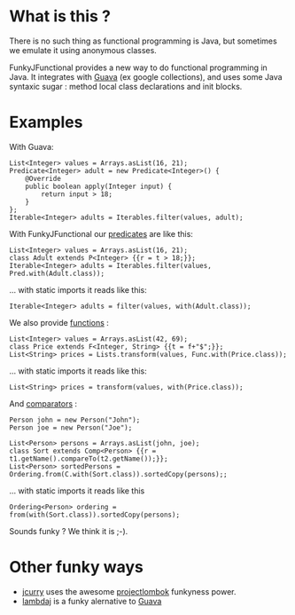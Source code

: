 # What is this ?

There is no such thing as functional programming is Java, but sometimes we emulate it using anonymous classes.

FunkyJFunctional provides a new way to do functional programming in Java. It integrates with [Guava](http://code.google.com/p/guava-libraries/) (ex google collections), and uses some Java syntaxic sugar : method local class declarations and init blocks.

# Examples 

With Guava:

	List<Integer> values = Arrays.asList(16, 21);
	Predicate<Integer> adult = new Predicate<Integer>() {
		@Override
		public boolean apply(Integer input) {
			return input > 18;
		}
	};
	Iterable<Integer> adults = Iterables.filter(values, adult);
	
With FunkyJFunctional our [predicates](https://github.com/pyricau/FunkyJFunctional/blob/master/src/test/java/info/piwai/funkyjfunctional/PredTest.java) are like this:	
	
	List<Integer> values = Arrays.asList(16, 21);
	class Adult extends P<Integer> {{r = t > 18;}};
	Iterable<Integer> adults = Iterables.filter(values, Pred.with(Adult.class));
	
... with static imports it reads like this:
	
	Iterable<Integer> adults = filter(values, with(Adult.class));
	
We also provide  [functions](https://github.com/pyricau/FunkyJFunctional/blob/master/src/test/java/info/piwai/funkyjfunctional/FuncTest.java) :

	List<Integer> values = Arrays.asList(42, 69);
	class Price extends F<Integer, String> {{t = f+"$";}};
	List<String> prices = Lists.transform(values, Func.with(Price.class));

... with static imports it reads like this:

	List<String> prices = transform(values, with(Price.class));
	
And [comparators](https://github.com/pyricau/FunkyJFunctional/blob/master/src/test/java/info/piwai/funkyjfunctional/CompTest.java) :

	Person john = new Person("John");
	Person joe = new Person("Joe");
	
	List<Person> persons = Arrays.asList(john, joe);
	class Sort extends Comp<Person> {{r = t1.getName().compareTo(t2.getName());}};
	List<Person> sortedPersons = Ordering.from(C.with(Sort.class)).sortedCopy(persons);;
	
... with static imports it reads like this
	
	Ordering<Person> ordering = from(with(Sort.class)).sortedCopy(persons);
	
Sounds funky ? We think it is ;-). 


# Other funky ways 

* [jcurry](http://code.google.com/p/jcurry/) uses the awesome [projectlombok](http://projectlombok.org/) funkyness power.
* [lambdaj](http://code.google.com/p/lambdaj/) is a funky alernative to [Guava](http://code.google.com/p/guava-libraries/)